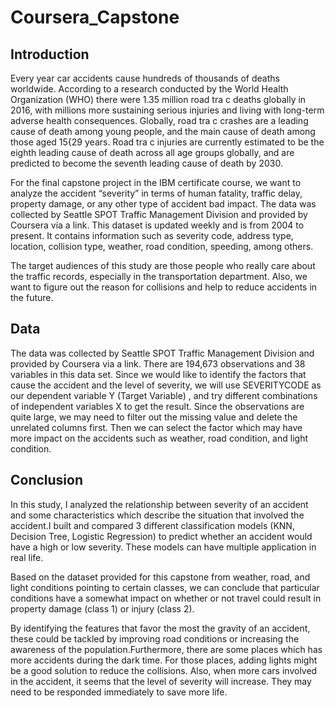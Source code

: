# Coursera_Capstone

## Introduction
Every year car accidents cause hundreds of thousands of deaths worldwide. According to a research conducted by the World Health Organization (WHO) there were 1.35 million road tra c deaths globally in 2016, with millions more sustaining serious injuries and living with long-term adverse health consequences. Globally, road tra c crashes are a leading cause of death among young people, and the main cause of death among those aged 15{29 years. Road tra c injuries are currently estimated to be the eighth leading cause of death across all age groups globally, and are predicted to become the seventh leading cause of death by 2030.

For the final capstone project in the IBM certificate course, we want to analyze the accident “severity” in terms of human fatality, traffic delay, property damage, or any other type of accident bad impact. The data was collected by Seattle SPOT Traffic Management Division and provided by Coursera via a link. This dataset is updated weekly and is from 2004 to present. It contains information such as severity code, address type, location, collision type, weather, road condition, speeding, among others.

The target audiences of this study are those people who really care about the traffic records, especially in the transportation department. Also, we want to figure out the reason for collisions and help to reduce accidents in the future.

## Data
The data was collected by Seattle SPOT Traffic Management Division and provided by Coursera via a link. There are 194,673 observations and 38 variables in this data set. Since we would like to identify the factors that cause the accident and the level of severity, we will use SEVERITYCODE as our dependent variable Y (Target Variable) , and try different combinations of independent variables X to get the result. Since the observations are quite large, we may need to filter out the missing value and delete the unrelated columns first. Then we can select the factor which may have more impact on the accidents such as weather, road condition, and light condition.

## Conclusion
In this study, I analyzed the relationship between severity of an accident and some characteristics which describe the situation that involved the accident.I built and compared 3 different classification models (KNN, Decision Tree, Logistic Regression) to predict whether an accident would have a high or low severity. These models can have multiple application in real life.

Based on the dataset provided for this capstone from weather, road, and light conditions pointing to certain classes, we can conclude that particular conditions have a somewhat impact on whether or not travel could result in property damage (class 1) or injury (class 2).

By identifying the features that favor the most the gravity of an accident, these could be tackled by improving road conditions or increasing the awareness of the population.Furthermore, there are some places which has more accidents during the dark time. For those places, adding lights might be a good solution to reduce the collisions. Also, when more cars involved in the accident, it seems that the level of severity will increase. They may need to be responded immediately to save more life.
